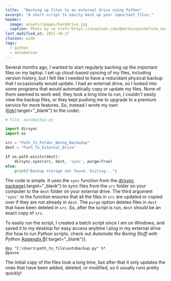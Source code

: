 ```yaml
---
title:  "Backing up files to an external drive using Python"
excerpt: "A short script to easily back up your important files."
header:
  image: assets/images/harddrive.jpg
  caption: Photo by <a href="https://unsplash.com/@markusspiske?utm_source=unsplash&utm_medium=referral&utm_content=creditCopyText">Markus Spiske</a> on <a href="https://unsplash.com/s/photos/backup?utm_source=unsplash&utm_medium=referral&utm_content=creditCopyText">Unsplash</a>
last_modified_at: 2021-10-27
classes: wide
tags:
  - python
  - automation
---
```


  
Several months ago, I wanted to start regularly backing up the important files on my laptop.
I set up cloud-based syncing of my files, including version history, but I felt like I needed to have a redundant physical backup that I occasionally would update.
I had an external drive, so I looked into some programs that would automatically copy or update my files.
None of them seemed to work well, they took a long time to run, I couldn't easily view the backup files, or they kept pushing me to upgrade to a premium service for more features.
So, instead I wrote my own ([link](https://github.com/LukeMoraglia/python_backup){:target="_blank"} to the code).

```python
# File: autobackup.py

import dirsync
import os

src = "Path_To_Folder_Being_Backedup"
dest = "Path_To_External_Drive"

if os.path.exists(dest):
    dirsync.sync(src, dest, 'sync', purge=True)
else:
    print("Backup storage not found. Exiting...")
```

The code is simple. It uses the ```sync``` function from the [dirsync package](https://github.com/tkhyn/dirsync/){:target="_blank"} to sync files from the `src` folder on your computer to the `dest` folder on your external drive.
The third argument `'sync'` in the function ensures that all the files in `src` are updated or copied over if they are not already in `dest`.
The `purge` option deletes files in `dest` that have been deleted in `src`. 
So, after the script is run, `dest` should be an exact copy of `src`. 

To easily run the script, I created a batch script since I am on Windows, and saved it to my desktop for easy access anytime I plug in my external drive (for how to run Python scripts, check out *Automate the Boring Stuff with Python* [Appendix B](https://automatetheboringstuff.com/2e/appendixb/){:target="_blank"}).
```batch
@py "C:\Users\path_to_file\autobackup.py" %*
@pause
```

The initial copy of the files took a long time, but after that it only updates the ones that have been added, deleted, or modified, so it usually runs pretty quickly!